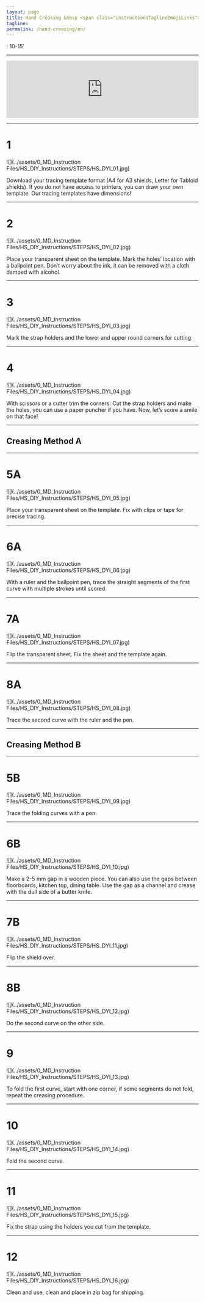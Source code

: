 ```yaml
---
layout: page
title: Hand Creasing &nbsp <span class="instructionsTaglineEmojiLinks"><i class="em em-video_camera" aria-role="presentation" aria-label="VIDEO CAMERA"></i> <a href = "https://github.com/HappyShield/HappyShield/blob/master/TemplatesAndCNCFilesForScoringFoldingCutting/ShieldScoringFoldingCutting/DIYFromHome/SmileyFaceShieldCuttingTemplate_A4.pdf" ><i class="em em-triangular_ruler" aria-role="presentation" aria-label="TRIANGULAR RULER"></i></a></span>
tagline: 
permalink: /hand-creasing/en/
---
```


<i class="em em-timer_clock" aria-role="presentation" aria-label=""></i>: 10-15′

---

<script src="https://snapwidget.com/js/snapwidget.js"></script>
<iframe src="https://snapwidget.com/embed/809985" class="snapwidget-widget" allowtransparency="true" frameborder="0" scrolling="no" style="border:none; overflow:hidden;  width:100%; "></iframe>

---

# 1 

![](../assets/0_MD_Instruction Files/HS_DIY_Instructions/STEPS/HS_DYI_01.jpg)

Download your tracing template format (A4 for A3 shields, Letter for Tabloid shields). If you do not have access to printers, you can draw your own template. Our tracing templates have dimensions!

---

# 2

![](../assets/0_MD_Instruction Files/HS_DIY_Instructions/STEPS/HS_DYI_02.jpg)

Place your transparent sheet on the template. Mark the holes’ location with a ballpoint pen. Don’t worry about the ink, it can be removed with a cloth damped with alcohol. 

---

# 3

![](../assets/0_MD_Instruction Files/HS_DIY_Instructions/STEPS/HS_DYI_03.jpg)

Mark the strap holders and the lower and upper round corners for cutting.

---

# 4

![](../assets/0_MD_Instruction Files/HS_DIY_Instructions/STEPS/HS_DYI_04.jpg)

With scissors or a cutter trim the corners. Cut the strap holders and make the holes, you can use a paper puncher if you have. 
Now, let’s score a smile on that face!

---



## Creasing Method A

---

# 5A

![](../assets/0_MD_Instruction Files/HS_DIY_Instructions/STEPS/HS_DYI_05.jpg)

Place your transparent sheet on the template. Fix with clips or tape for precise tracing.

---

# 6A

![](../assets/0_MD_Instruction Files/HS_DIY_Instructions/STEPS/HS_DYI_06.jpg)

With a ruler and the ballpoint pen, trace the straight segments of the first curve with multiple strokes until scored. 

---

# 7A

![](../assets/0_MD_Instruction Files/HS_DIY_Instructions/STEPS/HS_DYI_07.jpg)

Flip the transparent sheet.  Fix the sheet and the template again.

---

# 8A

![](../assets/0_MD_Instruction Files/HS_DIY_Instructions/STEPS/HS_DYI_08.jpg)

Trace the second curve with the ruler and the pen.


---

## Creasing Method B

---

# 5B	

![](../assets/0_MD_Instruction Files/HS_DIY_Instructions/STEPS/HS_DYI_09.jpg)

Trace the folding curves with a pen.

---

# 6B

![](../assets/0_MD_Instruction Files/HS_DIY_Instructions/STEPS/HS_DYI_10.jpg)

Make a 2-5 mm gap in a wooden piece. You can also use the gaps between floorboards, kitchen top, dining table. Use the gap as a channel and crease with the dull side of a butter knife.

---

# 7B

![](../assets/0_MD_Instruction Files/HS_DIY_Instructions/STEPS/HS_DYI_11.jpg)

Flip the shield over.

---

# 8B

![](../assets/0_MD_Instruction Files/HS_DIY_Instructions/STEPS/HS_DYI_12.jpg)

Do the second curve on the other side. 

---

# 9

![](../assets/0_MD_Instruction Files/HS_DIY_Instructions/STEPS/HS_DYI_13.jpg)

To fold the first curve, start with one corner, if some segments do not fold, repeat the creasing procedure. 


---

# 10

![](../assets/0_MD_Instruction Files/HS_DIY_Instructions/STEPS/HS_DYI_14.jpg)

Fold the second curve.

---

# 11	

![](../assets/0_MD_Instruction Files/HS_DIY_Instructions/STEPS/HS_DYI_15.jpg)

Fix the strap using the holders you cut from the template.

---

# 12 

![](../assets/0_MD_Instruction Files/HS_DIY_Instructions/STEPS/HS_DYI_16.jpg)

Clean and use, clean and place in zip bag for shipping.





